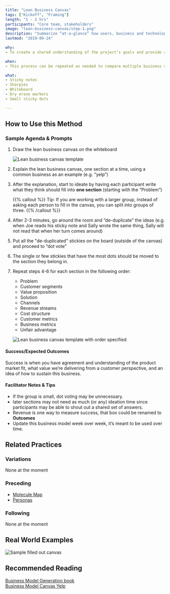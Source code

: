 ```yaml
---
title: "Lean Business Canvas"
tags: ["Kickoff", "Framing"]
length: "1 - 2 hrs"
participants: "Core team, stakeholders"
image: "lean-business-canvas/step-1.png"
description: "Summarize “at-a-glance” how users, business and technology meet to create a business opportunity."
lastmod: "2019-09-24"

why:
- To create a shared understanding of the project’s goals and provide a basis for validation. This method can be done for an existing business model to identify opportunities or for a future business model to get a holistic view of the potential solution.

when:
- This process can be repeated as needed to compare multiple business models and create a shared understanding of the project’s goals. This can be done at Kickoff to provide a basis for validation. Or toward the end of a D&F to summarize learnings.

what:
- Sticky notes
- Sharpies
- Whiteboard
- Dry erase markers
- Small sticky dots

---
```

## How to Use this Method
### Sample Agenda & Prompts
1. Draw the lean business canvas on the whiteboard

   ![Lean business canvas template](/images/practices/lean-business-canvas/step-1.png)

1. Explain the lean business canvas, one section at a time, using a common business as an example (e.g. “yelp”)

1. After the explanation, start to ideate by having each participant write what they think should fill into **one section** (starting with the “Problem”)

   {{% callout %}}
   Tip: If you are working with a larger group, instead of asking each person to fill in the canvas, you can split into groups of three.
   {{% /callout %}}
1. After 2-3 minutes, go around the room and “de-duplicate” the ideas (e.g. when Joe reads his sticky note and Sally wrote the same thing, Sally will not read that when her turn comes around)

1. Put all the "de-duplicated" stickies on the board (outside of the canvas) and proceed to “dot vote”

1. The single or few stickies that have the most dots should be moved to the section they belong in.

1. Repeat steps 4-6 for each section in the following order:
   - Problem
   - Customer segments
   - Value proposition
   - Solution
   - Channels
   - Revenue streams
   - Cost structure
   - Customer metrics
   - Business metrics
   - Unfair advantage

   ![Lean business canvas template with order specified](/images/practices/lean-business-canvas/step-7.png)

#### Success/Expected Outcomes
Success is when you have agreement and understanding of the product market fit, what value we’re delivering from a customer perspective, and an idea of how to sustain this business.

#### Facilitator Notes & Tips

- If the group is small, dot voting may be unnecessary.
- later sections may not need as much (or any) ideation time since participants may be able to shout out a shared set of answers.
- Revenue is one way to measure success, that box could be renamed to **Outcomes**
- Update this business model week over week, it’s meant to be used over time.

## Related Practices

### Variations

None at the moment

### Preceding
- [Molecule Map](/practices/molecule-map)
- [Personas](/practices/personas)

### Following

None at the moment

## Real World Examples

![Sample filled out canvas](/images/practices/lean-business-canvas/example-1.jpg)

## Recommended Reading

[Business Model Generation book](https://www.strategyzer.com/books/business-model-generation)  
[Business Model Canvas Yelp](https://www.innovationtactics.com/business-model-canvas-yelp/)


